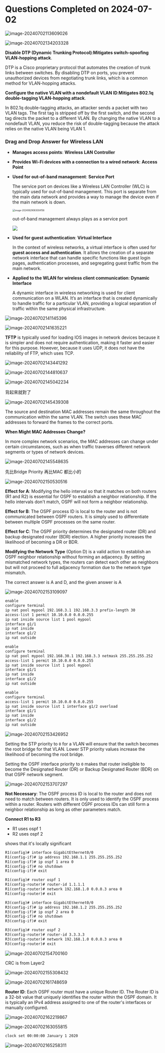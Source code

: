 

# Questions Completed on 2024-07-02

![image-20240702113609026](https://han.blob.core.windows.net/typora/image-20240702113609026.png) 

![image-20240702134203328](https://han.blob.core.windows.net/typora/image-20240702134203328.png)  

**Disable DTP (Dynamic Trunking Protocol)**:**Mitigates switch-spoofing VLAN-hopping attack**.

DTP is a Cisco proprietary protocol that automates the creation of trunk links between switches. By disabling DTP on ports, you prevent unauthorized devices from negotiating trunk links, which is a common method for VLAN-hopping attacks.

**Configure the native VLAN with a nondefault VLAN ID**:**Mitigates 802.1q double-tagging VLAN-hopping attack**.

In 802.1q double-tagging attacks, an attacker sends a packet with two VLAN tags. The first tag is stripped off by the first switch, and the second tag directs the packet to a different VLAN. By changing the native VLAN to a nondefault VLAN, you reduce the risk of double-tagging because the attack relies on the native VLAN being VLAN 1.



### Drag and Drop Answer for Wireless LAN

- **Manages access points**: **Wireless LAN Controller**

- **Provides Wi-Fi devices with a connection to a wired network**: **Access Point**

- **Used for out-of-band management**: **Service Port**

  The service port on devices like a Wireless LAN Controller (WLC) is typically used for out-of-band management. This port is separate from the main data network and provides a way to manage the device even if the main network is down.

  <img src="https://i.ytimg.com/vi/jhsjfOSBeiA/maxresdefault.jpg" alt="image-20240629063004156" style="zoom:50%;" /> 

  out-of-band management always plays as a service port 

  ![](https://ftp.wti.com/userimages/techsupport/whitepaper-oob-3-datctr-630.png) 

- **Used for guest authentication**: **Virtual Interface**

  In the context of wireless networks, a virtual interface is often used for **guest access and authentication**. It allows the creation of a separate network interface that can handle specific functions like guest login pages, authentication processes, and segregating guest traffic from the main network.

- **Applied to the WLAN for wireless client communication**: **Dynamic Interface**

  A dynamic interface in wireless networking is used for client communication on a WLAN. It’s an interface that is created dynamically to handle traffic for a particular VLAN, providing a logical separation of traffic within the same physical infrastructure.

![image-20240702141145396](https://han.blob.core.windows.net/typora/image-20240702141145396.png) 

![image-20240702141635221](https://han.blob.core.windows.net/typora/image-20240702141635221.png) 

**TFTP** is typically used for loading IOS images in network devices because it is simpler and does not require authentication, making it faster and easier for this purpose. However, because it uses UDP, it does not have the reliability of FTP, which uses TCP.

![image-20240702143441292](https://han.blob.core.windows.net/typora/image-20240702143441292.png) 

![image-20240702144810637](https://han.blob.core.windows.net/typora/image-20240702144810637.png) 

![image-20240702145042234](https://han.blob.core.windows.net/typora/image-20240702145042234.png) 

背起來就對了

![image-20240702145439308](https://han.blob.core.windows.net/typora/image-20240702145439308.png) 

The source and destination MAC addresses remain the same throughout the communication within the same VLAN. The switch uses these MAC addresses to forward the frames to the correct ports.

**When Might MAC Addresses Change?**

In more complex network scenarios, the MAC addresses can change under certain circumstances, such as when traffic traverses different network segments or types of network devices. 

![image-20240702145548635](https://han.blob.core.windows.net/typora/image-20240702145548635.png) 

先比Bridge Priority 再比MAC 都比小的

![image-20240702150530516](https://han.blob.core.windows.net/typora/image-20240702150530516.png) 

**Effect for A**: Modifying the hello interval so that it matches on both routers (R1 and R2) is essential for OSPF to establish a neighbor relationship. If the hello intervals don't match, OSPF will not form a neighbor relationship.

**Effect for B**: The OSPF process ID is local to the router and is not communicated between OSPF routers. It is simply used to differentiate between multiple OSPF processes on the same router.

**Effect for C**: The OSPF priority determines the designated router (DR) and backup designated router (BDR) election. A higher priority increases the likelihood of becoming a DR or BDR.

**Modifying the Network Type** (Option D) is a valid action to establish an OSPF neighbor relationship without forming an adjacency. By setting mismatched network types, the routers can detect each other as neighbors but will not proceed to full adjacency formation due to the network type mismatch.

The correct answer is A and D, and the given answer is A

![image-20240702153109097](https://han.blob.core.windows.net/typora/image-20240702153109097.png) 

````txt
enable
configure terminal
ip nat pool mypool 192.168.3.1 192.168.3.3 prefix-length 30
access-list 1 permit 10.10.0.0 0.0.0.255
ip nat inside source list 1 pool mypool
interface g1/1
ip nat inside
interface g1/2
ip nat outside
````

````txt
enable
configure terminal
ip nat pool mypool 192.168.30.1 192.168.3.3 netmask 255.255.255.252
access-list 1 permit 10.10.0.0 0.0.0.255
ip nat inside source list 1 pool mypool
interface g1/1
ip nat inside
interface g1/2
ip nat outside
````

````txt
enable
configure terminal
access-list 1 permit 10.10.0.0 0.0.0.255
ip nat inside source list 1 interface g1/2 overload
interface g1/1
ip nat inside
interface g1/2
ip nat outside
````

![image-20240702153426952](https://han.blob.core.windows.net/typora/image-20240702153426952.png) 

Setting the STP priority to `0` for a VLAN will ensure that the switch becomes the root bridge for that VLAN. Lower STP priority values increase the likelihood of becoming the root bridge.

Setting the OSPF interface priority to `0` makes that router ineligible to become the Designated Router (DR) or Backup Designated Router (BDR) on that OSPF network segment.

![image-20240702153707297](https://han.blob.core.windows.net/typora/image-20240702153707297.png) 

**Not Necessary**: The OSPF process ID is local to the router and does not need to match between routers. It is only used to identify the OSPF process within a router. Routers with different OSPF process IDs can still form a neighbor relationship as long as other parameters match.  

**Connect R1 to R3**

- R1 uses ospf 1
- R2 uses ospf 2

shows that it's locally significant

````txt
R1(config)# interface GigabitEthernet0/0
R1(config-if)# ip address 192.168.1.1 255.255.255.252
R1(config-if)# ip ospf 1 area 0
R1(config-if)# no shutdown
R1(config-if)# exit

R1(config)# router ospf 1
R1(config-router)# router-id 1.1.1.1
R1(config-router)# network 192.168.1.0 0.0.0.3 area 0
R1(config-router)# exit
````

````txt
R3(config)# interface GigabitEthernet0/0
R3(config-if)# ip address 192.168.1.2 255.255.255.252
R3(config-if)# ip ospf 2 area 0
R3(config-if)# no shutdown
R3(config-if)# exit

R3(config)# router ospf 2
R3(config-router)# router-id 3.3.3.3
R3(config-router)# network 192.168.1.0 0.0.0.3 area 0
R3(config-router)# exit
````

![image-20240702154700160](https://han.blob.core.windows.net/typora/image-20240702154700160.png) 

CRC is from Layer2

![image-20240702155308432](https://han.blob.core.windows.net/typora/image-20240702155308432.png) 

![image-20240702161748659](https://han.blob.core.windows.net/typora/image-20240702161748659.png) 

**Router ID**: Each OSPF router must have a unique Router ID. The Router ID is a 32-bit value that uniquely identifies the router within the OSPF domain. It is typically an IPv4 address assigned to one of the router's interfaces or manually configured. 

![image-20240702162219867](https://han.blob.core.windows.net/typora/image-20240702162219867.png) 

![image-20240702163055815](https://han.blob.core.windows.net/typora/image-20240702163055815.png) 

````txt
clock set 00:00:00 January 1 2020
````

![image-20240702165258311](https://han.blob.core.windows.net/typora/image-20240702165258311.png) 



